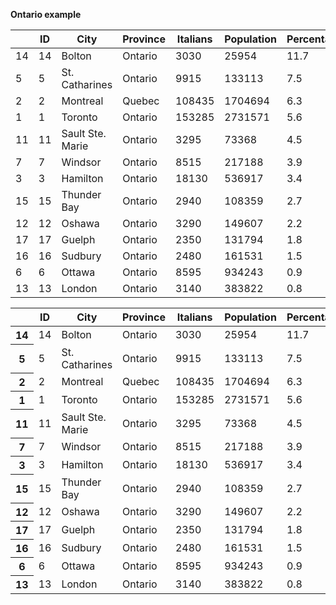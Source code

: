 **Ontario example**

<div class="table-wrapper">

<table>
<thead>
<tr>
<th></th>
<th >ID</th>
<th >City</th>
<th >Province</th>
<th >Italians</th>
<th >Population</th>
<th >Percentage</th>
<th >Lat</th>
<th >Lon</th>
</tr>
</thead>
<tbody>
	<tr><td >14</td><td>14              </td><td>Bolton          </td><td>Ontario         </td><td>  3030          </td><td>  25954         </td><td>11.7            </td><td>43.52           </td><td>-79.44          </td></tr>
	<tr><td >5</td><td> 5              </td><td>St. Catharines  </td><td>Ontario         </td><td>  9915          </td><td> 133113         </td><td> 7.5            </td><td>43.11           </td><td>-79.14          </td></tr>
	<tr><td >2</td><td> 2              </td><td>Montreal        </td><td>Quebec          </td><td>108435          </td><td>1704694         </td><td> 6.3            </td><td>45.30           </td><td>-73.34          </td></tr>
	<tr><td >1</td><td> 1              </td><td>Toronto         </td><td>Ontario         </td><td>153285          </td><td>2731571         </td><td> 5.6            </td><td>43.42           </td><td>-79.24          </td></tr>
	<tr><td >11</td><td>11              </td><td>Sault Ste. Marie</td><td>Ontario         </td><td>  3295          </td><td>  73368         </td><td> 4.5            </td><td>46.32           </td><td>-84.21          </td></tr>
	<tr><td >7</td><td> 7              </td><td>Windsor         </td><td>Ontario         </td><td>  8515          </td><td> 217188         </td><td> 3.9            </td><td>42.17           </td><td>-83.00          </td></tr>
	<tr><td >3</td><td> 3              </td><td>Hamilton        </td><td>Ontario         </td><td> 18130          </td><td> 536917         </td><td> 3.4            </td><td>43.15           </td><td>-79.52          </td></tr>
	<tr><td >15</td><td>15              </td><td>Thunder Bay     </td><td>Ontario         </td><td>  2940          </td><td> 108359         </td><td> 2.7            </td><td>48.22           </td><td>-89.14          </td></tr>
	<tr><td >12</td><td>12              </td><td>Oshawa          </td><td>Ontario         </td><td>  3290          </td><td> 149607         </td><td> 2.2            </td><td>43.54           </td><td>-78.51          </td></tr>
	<tr><td >17</td><td>17              </td><td>Guelph          </td><td>Ontario         </td><td>  2350          </td><td> 131794         </td><td> 1.8            </td><td>43.33           </td><td>-80.15          </td></tr>
	<tr><td >16</td><td>16              </td><td>Sudbury         </td><td>Ontario         </td><td>  2480          </td><td> 161531         </td><td> 1.5            </td><td>46.29           </td><td>-81.00          </td></tr>
	<tr><td >6</td><td> 6              </td><td>Ottawa          </td><td>Ontario         </td><td>  8595          </td><td> 934243         </td><td> 0.9            </td><td>45.25           </td><td>-75.41          </td></tr>
	<tr><td w>13</td><td>13              </td><td>London          </td><td>Ontario         </td><td>  3140          </td><td> 383822         </td><td> 0.8            </td><td>42.98           </td><td>-81.25          </td></tr>
</tbody>
</table>
</div>


<html>
<head>
</head>

<body>
  <table>
<thead><tr><th></th><th scope="col">ID</th><th scope="col">City</th><th scope="col">Province</th><th scope="col">Italians</th><th scope="col">Population</th><th scope="col">Percentage</th><th scope="col">Lat</th><th scope="col">Lon</th></tr></thead>
<tbody>
	<tr><th scope="row">14</th><td>14              </td><td>Bolton          </td><td>Ontario         </td><td>  3030          </td><td>  25954         </td><td>11.7            </td><td>43.52           </td><td>-79.44          </td></tr>
	<tr><th scope="row">5</th><td> 5              </td><td>St. Catharines  </td><td>Ontario         </td><td>  9915          </td><td> 133113         </td><td> 7.5            </td><td>43.11           </td><td>-79.14          </td></tr>
	<tr><th scope="row">2</th><td> 2              </td><td>Montreal        </td><td>Quebec          </td><td>108435          </td><td>1704694         </td><td> 6.3            </td><td>45.30           </td><td>-73.34          </td></tr>
	<tr><th scope="row">1</th><td> 1              </td><td>Toronto         </td><td>Ontario         </td><td>153285          </td><td>2731571         </td><td> 5.6            </td><td>43.42           </td><td>-79.24          </td></tr>
	<tr><th scope="row">11</th><td>11              </td><td>Sault Ste. Marie</td><td>Ontario         </td><td>  3295          </td><td>  73368         </td><td> 4.5            </td><td>46.32           </td><td>-84.21          </td></tr>
	<tr><th scope="row">7</th><td> 7              </td><td>Windsor         </td><td>Ontario         </td><td>  8515          </td><td> 217188         </td><td> 3.9            </td><td>42.17           </td><td>-83.00          </td></tr>
	<tr><th scope="row">3</th><td> 3              </td><td>Hamilton        </td><td>Ontario         </td><td> 18130          </td><td> 536917         </td><td> 3.4            </td><td>43.15           </td><td>-79.52          </td></tr>
	<tr><th scope="row">15</th><td>15              </td><td>Thunder Bay     </td><td>Ontario         </td><td>  2940          </td><td> 108359         </td><td> 2.7            </td><td>48.22           </td><td>-89.14          </td></tr>
	<tr><th scope="row">12</th><td>12              </td><td>Oshawa          </td><td>Ontario         </td><td>  3290          </td><td> 149607         </td><td> 2.2            </td><td>43.54           </td><td>-78.51          </td></tr>
	<tr><th scope="row">17</th><td>17              </td><td>Guelph          </td><td>Ontario         </td><td>  2350          </td><td> 131794         </td><td> 1.8            </td><td>43.33           </td><td>-80.15          </td></tr>
	<tr><th scope="row">16</th><td>16              </td><td>Sudbury         </td><td>Ontario         </td><td>  2480          </td><td> 161531         </td><td> 1.5            </td><td>46.29           </td><td>-81.00          </td></tr>
	<tr><th scope="row">6</th><td> 6              </td><td>Ottawa          </td><td>Ontario         </td><td>  8595          </td><td> 934243         </td><td> 0.9            </td><td>45.25           </td><td>-75.41          </td></tr>
	<tr><th scope="row">13</th><td>13              </td><td>London          </td><td>Ontario         </td><td>  3140          </td><td> 383822         </td><td> 0.8            </td><td>42.98           </td><td>-81.25          </td></tr>
</tbody>
</table>
</body>
</html>

